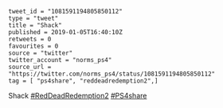 ```
tweet_id = "1081591194805850112"
type = "tweet"
title = "Shack"
published = 2019-01-05T16:40:10Z
retweets = 0
favourites = 0
source = "twitter"
twitter_account = "norms_ps4"
source_url = "https://twitter.com/norms_ps4/status/1081591194805850112"
tag = [ "ps4share", "reddeadredemption2",]
```

Shack [#RedDeadRedemption2](/tags/reddeadredemption2/) [#PS4share](/tags/ps4share/)

<p class='image'><img src='http://mnf.m17s.net/2019/01/05/DwKVdT8X4Ac1dn0.jpg' alt=''></p>

